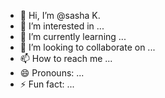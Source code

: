 - 👋 Hi, I’m @sasha K.
- 👀 I’m interested in ...
- 🌱 I’m currently learning ...
- 💞️ I’m looking to collaborate on ...
- 📫 How to reach me ...
- 😄 Pronouns: ...
- ⚡ Fun fact: ...

<!---
yourNameTrue/yourNameTrue is a ✨ special ✨ repository because its `README.md` (this file) appears on your GitHub profile.
You can click the Preview link to take a look at your changes.
--->
